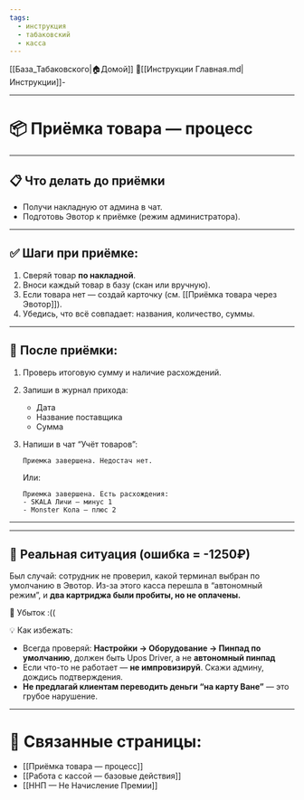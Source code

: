 ```yaml
---
tags:
  - инструкция
  - табаковский
  - касса
---
```

[[База_Табаковского|🏠Домой]]
📁[[Инструкции Главная.md|Инструкции]]-

---
# 📦 Приёмка товара — процесс

---

## 📋 Что делать до приёмки

- Получи накладную от админа в чат.
- Подготовь Эвотор к приёмке (режим администратора).

---

## ✅ Шаги при приёмке:

1. Сверяй товар **по накладной**.
2. Вноси каждый товар в базу (скан или вручную).
3. Если товара нет — создай карточку (см. [[Приёмка товара через Эвотор]]).
4. Убедись, что всё совпадает: названия, количество, суммы.

---

## 🧾 После приёмки:

1. Проверь итоговую сумму и наличие расхождений.
2. Запиши в журнал прихода:
   - Дата
   - Название поставщика
   - Сумма

3. Напиши в чат “Учёт товаров”:
   ```
   Приемка завершена. Недостач нет.
   ```

   Или:
   ```
   Приемка завершена. Есть расхождения:
   - SKALA Личи — минус 1
   - Monster Кола — плюс 2
   ```

---


---

## 🧵 Реальная ситуация (ошибка = -1250₽)

Был случай: сотрудник не проверил, какой терминал выбран по умолчанию в Эвотор. Из-за этого касса перешла в “автономный режим”, и **два картриджа были пробиты, но не оплачены.**

🧨 Убыток :((

💡 Как избежать:
- Всегда проверяй: **Настройки → Оборудование → Пинпад по умолчанию**, должен быть Upos Driver, а не **автономный пинпад**
- Если что-то не работает — **не импровизируй**. Скажи админу, дождись подтверждения.
- **Не предлагай клиентам переводить деньги “на карту Ване”** — это грубое нарушение.

---

# 📎 Связанные страницы:

- [[Приёмка товара — процесс]]
- [[Работа с кассой — базовые действия]]
- [[ННП — Не Начисление Премии]]
